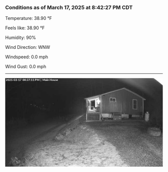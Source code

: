 ### Conditions as of March 17, 2025 at 8:42:27 PM CDT 

Temperature: 38.90 &deg;F

Feels like: 38.90 &deg;F

Humidity: 90%

Wind Direction: WNW

Windspeed: 0.0 mph

Wind Gust: 0.0 mph

---

<img src="./images/latest.jpeg"/>

